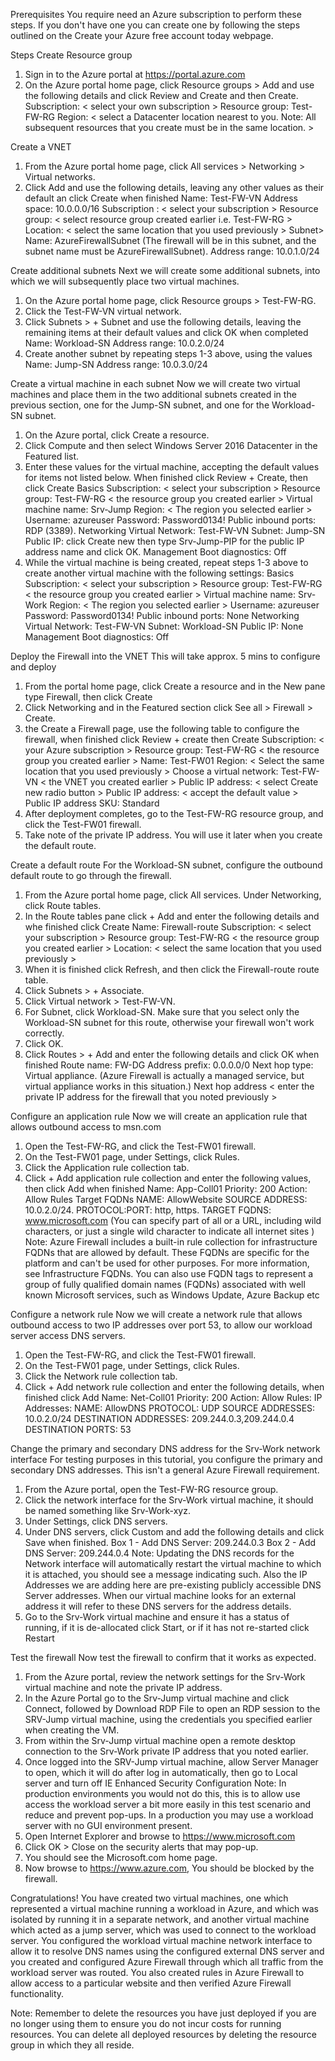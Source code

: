 Prerequisites
You require need an Azure subscription to perform these steps. If you don't have one you can create one by following the steps outlined on the Create your Azure free account today webpage.

Steps
Create Resource group
1. Sign in to the Azure portal at https://portal.azure.com
2. On the Azure portal home page, click Resource groups > Add and use the following details and click Review and Create and then Create.
Subscription: < select your own subscription >
Resource group: Test-FW-RG
Region: < select a Datacenter location nearest to you. Note: All subsequent resources that you create must be in the same location. >

Create a VNET
1. From the Azure portal home page, click All services > Networking > Virtual networks.
2. Click Add and use the following details, leaving any other values as their default an click Create when finished
Name: Test-FW-VN
Address space: 10.0.0.0/16
Subscription : < select your subscription >
Resource group: < select resource group created earlier i.e. Test-FW-RG >
Location: < select the same location that you used previously >
Subnet>
Name: AzureFirewallSubnet (The firewall will be in this subnet, and the subnet name must be AzureFirewallSubnet).
Address range: 10.0.1.0/24

Create additional subnets
Next we will create some additional subnets, into which we will subsequently place two virtual machines.
1. On the Azure portal home page, click Resource groups > Test-FW-RG.
2. Click the Test-FW-VN virtual network.
3. Click Subnets > + Subnet and use the following details, leaving the remaining items at their default values and click OK when completed
Name: Workload-SN
Address range: 10.0.2.0/24
4. Create another subnet by repeating steps 1-3 above, using the values
Name: Jump-SN
Address range: 10.0.3.0/24

Create a virtual machine in each subnet
Now we will create two virtual machines and place them in the two additional subnets created in the previous section, one for the Jump-SN subnet, and one for the Workload-SN subnet.
1. On the Azure portal, click Create a resource.
2. Click Compute and then select Windows Server 2016 Datacenter in the Featured list.
3. Enter these values for the virtual machine, accepting the default values for items not listed below. When finished click Review + Create, then click Create
Basics
Subscription: < select your subscription >
Resource group: Test-FW-RG < the resource group you created earlier >
Virtual machine name: Srv-Jump
Region: < The region you selected earlier >
Username: azureuser
Password: Password0134!
Public inbound ports: RDP (3389).
Networking
Virtual Network: Test-FW-VN
Subnet: Jump-SN
Public IP: click Create new then type Srv-Jump-PIP for the public IP address name and click OK.
Management
Boot diagnostics: Off
4. While the virtual machine is being created, repeat steps 1-3 above to create another virtual machine with the following settings:
Basics
Subscription: < select your subscription >
Resource group: Test-FW-RG < the resource group you created earlier >
Virtual machine name: Srv-Work
Region: < The region you selected earlier >
Username: azureuser
Password: Password0134!
Public inbound ports: None
Networking
Virtual Network: Test-FW-VN
Subnet: Workload-SN
Public IP: None
Management
Boot diagnostics: Off

Deploy the Firewall into the VNET
This will take approx. 5 mins to configure and deploy
1. From the portal home page, click Create a resource and in the New pane type Firewall, then click Create
2. Click Networking and in the Featured section click See all > Firewall > Create.
3.  the Create a Firewall page, use the following table to configure the firewall, when finished click Review + create then Create
Subscription: < your Azure subscription >
Resource group: Test-FW-RG < the resource group you created earlier >
Name: Test-FW01
Region: < Select the same location that you used previously >
Choose a virtual network: Test-FW-VN < the VNET you created earlier >
Public IP address: < select Create new radio button >
Public IP address: < accept the default value >
Public IP address SKU: Standard
4. After deployment completes, go to the Test-FW-RG resource group, and click the Test-FW01 firewall.
5. Take note of the private IP address. You will use it later when you create the default route.

Create a default route
For the Workload-SN subnet, configure the outbound default route to go through the firewall.
1. From the Azure portal home page, click All services. Under Networking, click Route tables.
2. In the Route tables pane click + Add and enter the following details and whe finished click Create
Name: Firewall-route
Subscription: < select your subscription >
Resource group: Test-FW-RG < the resource group you created earlier >
Location: < select the same location that you used previously >
3. When it is finished click Refresh, and then click the Firewall-route route table.
4. Click Subnets > + Associate.
5. Click Virtual network > Test-FW-VN.
6. For Subnet, click Workload-SN. Make sure that you select only the Workload-SN subnet for this route, otherwise your firewall won't work correctly.
7. Click OK.
8. Click Routes > + Add and enter the following details and click OK when finished
Route name: FW-DG
Address prefix: 0.0.0.0/0
Next hop type: Virtual appliance. (Azure Firewall is actually a managed service, but virtual appliance works in this situation.)
Next hop address < enter the private IP address for the firewall that you noted previously >

Configure an application rule
Now we will create an application rule that allows outbound access to msn.com
1. Open the Test-FW-RG, and click the Test-FW01 firewall.
2. On the Test-FW01 page, under Settings, click Rules.
3. Click the Application rule collection tab.
4. Click + Add application rule collection and enter the following values, then click Add when finished
Name: App-Coll01
Priority: 200
Action: Allow
Rules 
Target FQDNs 
NAME: AllowWebsite
SOURCE ADDRESS: 10.0.2.0/24.
PROTOCOL:PORT: http, https.
TARGET FQDNS: www.microsoft.com (You can specify part of all or a URL, including wild characters, or just a single wild character to indicate all internet sites )
Note: Azure Firewall includes a built-in rule collection for infrastructure FQDNs that are allowed by default. These FQDNs are specific for the platform and can't be used for other purposes. For more information, see Infrastructure FQDNs. You can also use FQDN tags to represent a group of fully qualified domain names (FQDNs) associated with well known Microsoft services, such as Windows Update, Azure Backup etc

Configure a network rule
Now we will create a network rule that allows outbound access to two IP addresses over port 53, to allow our workload server access DNS servers.
1. Open the Test-FW-RG, and click the Test-FW01 firewall.
2. On the Test-FW01 page, under Settings, click Rules.
3. Click the Network rule collection tab.
4. Click + Add network rule collection and enter the following details, when finished click Add
Name: Net-Coll01
Priority: 200
Action: Allow
Rules: 
IP Addresses: 
NAME: AllowDNS
PROTOCOL: UDP
SOURCE ADDRESSES: 10.0.2.0/24
DESTINATION ADDRESSES: 209.244.0.3,209.244.0.4
DESTINATION PORTS: 53

Change the primary and secondary DNS address for the Srv-Work network interface
For testing purposes in this tutorial, you configure the primary and secondary DNS addresses. This isn't a general Azure Firewall requirement.
1. From the Azure portal, open the Test-FW-RG resource group.
2. Click the network interface for the Srv-Work virtual machine, it should be named something like Srv-Work-xyz.
3. Under Settings, click DNS servers.
4. Under DNS servers, click Custom and add the following details and click Save when finished.
Box 1 - Add DNS Server: 209.244.0.3
Box 2 - Add DNS Server: 209.244.0.4
Note: Updating the DNS records for the Network interface will automatically restart the virtual machine to which it is attached, you should see a message indicating such. Also the IP Addresses we are adding here are pre-existing publicly accessible DNS Server addresses. When our virtual machine looks for an external address it will refer to these DNS servers for the address details.
5. Go to the Srv-Work virtual machine and ensure it has a status of running, if it is de-allocated click Start, or if it has not re-started click Restart

Test the firewall
Now test the firewall to confirm that it works as expected.
1. From the Azure portal, review the network settings for the Srv-Work virtual machine and note the private IP address.
2. In the Azure Portal go to the Srv-Jump virtual machine and click Connect, followed by Download RDP File to open an RDP session to the SRV-Jump virtual machine, using the credentials you specified earlier when creating the VM.
3. From within the Srv-Jump virtual machine open a remote desktop connection to the Srv-Work private IP address that you noted earlier.
4. Once logged into the SRV-Jump virtual machine, allow Server Manager to open, which it will do after log in automatically, then go to Local server and turn off IE Enhanced Security Configuration
Note: In production environments you would not do this, this is to allow use access the workload server a bit more easily in this test scenario and reduce and prevent pop-ups. In a production you may use a workload server with no GUI environment present.
5. Open Internet Explorer and browse to https://www.microsoft.com
6. Click OK > Close on the security alerts that may pop-up.
7. You should see the Microsoft.com home page.
8. Now browse to https://www.azure.com, You should be blocked by the firewall.

Congratulations! You have created two virtual machines, one which represented a virtual machine running a workload in Azure, and which was isolated by running it in a separate network, and another virtual machine which acted as a jump server, which was used to connect to the workload server. You configured the workload virtual machine network interface to allow it to resolve DNS names using the configured external DNS server and you created and configured Azure Firewall through which all traffic from the workload server was routed. You also created rules in Azure Firewall to allow access to a particular website and then verified Azure Firewall functionality.

Note: Remember to delete the resources you have just deployed if you are no longer using them to ensure you do not incur costs for running resources. You can delete all deployed resources by deleting the resource group in which they all reside.